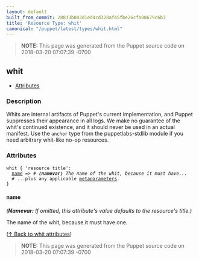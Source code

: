 ```yaml
---
layout: default
built_from_commit: 28833b083d1ed4cd328af45fbe26cfa00679c6b3
title: 'Resource Type: whit'
canonical: "/puppet/latest/types/whit.html"
---
```


> **NOTE:** This page was generated from the Puppet source code on 2018-03-20 07:07:39 -0700

whit
-----

* [Attributes](#whit-attributes)

<h3 id="whit-description">Description</h3>

Whits are internal artifacts of Puppet's current implementation, and
Puppet suppresses their appearance in all logs. We make no guarantee of
the whit's continued existence, and it should never be used in an actual
manifest. Use the `anchor` type from the puppetlabs-stdlib module if you
need arbitrary whit-like no-op resources.

<h3 id="whit-attributes">Attributes</h3>

<pre><code>whit { 'resource title':
  <a href="#whit-attribute-name">name</a> =&gt; <em># <strong>(namevar)</strong> The name of the whit, because it must have...</em>
  # ...plus any applicable <a href="{{puppet}}/metaparameter.html">metaparameters</a>.
}</code></pre>

<h4 id="whit-attribute-name">name</h4>

_(**Namevar:** If omitted, this attribute's value defaults to the resource's title.)_

The name of the whit, because it must have one.

([↑ Back to whit attributes](#whit-attributes))





> **NOTE:** This page was generated from the Puppet source code on 2018-03-20 07:07:39 -0700